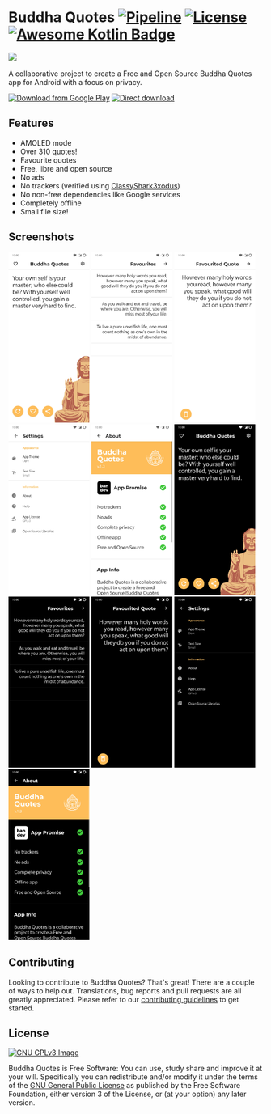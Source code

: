 # Buddha Quotes [![Pipeline](https://gitlab.com/bandev/buddha-quotes/badges/master/pipeline.svg)](https://gitlab.com/bandev/buddha-quotes/-/pipelines) [![License](https://img.shields.io/badge/license-GPL--3.0%2B-informational)](https://gitlab.com/bandev/buddha-quotes/-/blob/master/LICENSE.md) [![Awesome Kotlin Badge](https://kotlin.link/awesome-kotlin.svg)](https://github.com/KotlinBy/awesome-kotlin)

[<img src="https://gitlab.com/bandev/buddha-quotes/-/raw/master/app/src/main/res/mipmap-xxxhdpi/ic_launcher_round.webp" 
      height="170">]()

A collaborative project to create a Free and Open Source Buddha Quotes app for Android with a focus on privacy.

[<img src="https://play.google.com/intl/en_us/badges/images/generic/en_badge_web_generic.png" 
      alt="Download from Google Play"
            height="75">](https://play.google.com/store/apps/details?id=org.bandev.buddhaquotes)
[<img src="https://raw.githubusercontent.com/LibreShift/red-moon/master/art/direct-apk-download.png"
      alt="Direct download"
            height="75">](https://bandev.computub.com/Buddha_Quotes/apk/latest.apk)

## Features
- AMOLED mode
- Over 310 quotes!
- Favourite quotes
- Free, libre and open source
- No ads
- No trackers (verified using [ClassyShark3xodus](https://bitbucket.org/oF2pks/fdroid-classyshark3xodus/src/master/))
- No non-free dependencies like Google services
- Completely offline
- Small file size!

## Screenshots

[<img src="Screenshots/Screenshot_20200928-224012.jpg"
      alt="Main page on light mode"
            width="160">](https://gitlab.com/bandev/buddha-quotes/-/raw/master/Screenshots/Screenshot_20200928-224012.jpg)
[<img src="Screenshots/Screenshot_20200928-224016.jpg"
      alt="Favourites page on light mode"
            width="160">](https://gitlab.com/bandev/buddha-quotes/-/raw/master/Screenshots/Screenshot_20200928-224016.jpg)
[<img src="Screenshots/Screenshot_20200928-224019.jpg"
      alt="Favourited quote on light mode"
            width="160">](https://gitlab.com/bandev/buddha-quotes/-/raw/master/Screenshots/Screenshot_20200928-224019.jpg)
[<img src="Screenshots/Screenshot_20200928-224022.jpg"
      alt="Settings page on light mode"
            width="160">](https://gitlab.com/bandev/buddha-quotes/-/raw/master/Screenshots/Screenshot_20200928-224022.jpg)
[<img src="Screenshots/Screenshot_20200928-224039.jpg"
      alt="About page on light mode"
            width="160">](https://gitlab.com/bandev/buddha-quotes/-/raw/master/Screenshots/Screenshot_20200928-224039.jpg)
[<img src="Screenshots/Screenshot_20200928-224050.jpg"
      alt="Main page on dark mode"
            width="160">](https://gitlab.com/bandev/buddha-quotes/-/raw/master/Screenshots/Screenshot_20200928-224050.jpg)
[<img src="Screenshots/Screenshot_20200928-224052.jpg"
      alt="Favourites page on dark mode"
            width="160">](https://gitlab.com/bandev/buddha-quotes/-/raw/master/Screenshots/Screenshot_20200928-224052.jpg)
[<img src="Screenshots/Screenshot_20200928-224054.jpg"
      alt="Favourited quote on dark mode"
            width="160">](https://gitlab.com/bandev/buddha-quotes/-/raw/master/Screenshots/Screenshot_20200928-224054.jpg)
[<img src="Screenshots/Screenshot_20200928-224057.jpg"
      alt="Settings page on dark mode"
            width="160">](https://gitlab.com/bandev/buddha-quotes/-/raw/master/Screenshots/Screenshot_20200928-224057.jpg)
[<img src="Screenshots/Screenshot_20200928-224100.jpg"
      alt="About page on dark mode"
            width="160">](https://gitlab.com/bandev/buddha-quotes/-/raw/master/Screenshots/Screenshot_20200928-224100.jpg)

## Contributing
Looking to contribute to Buddha Quotes? That's great! There are a couple of ways to help out. Translations, bug reports and pull requests are all greatly appreciated. Please refer to our [contributing guidelines](https://gitlab.com/bandev/buddha-quotes/-/blob/master/CONTRIBUTING.md) to get started.

## License
[![GNU GPLv3 Image](https://www.gnu.org/graphics/gplv3-127x51.png)](http://www.gnu.org/licenses/gpl-3.0.en.html)  

Buddha Quotes is Free Software: You can use, study share and improve it at your will. Specifically you can redistribute and/or modify it under the terms of the [GNU General Public License](https://www.gnu.org/licenses/gpl.html) as published by the Free Software Foundation, either version 3 of the License, or (at your option) any later version.  